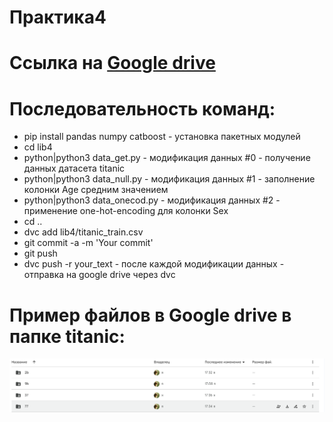 # **Практика4**
# Ссылка на [Google drive](https://drive.google.com/drive/folders/1mshc98OEjB9_lGSBtbdzVHKMIibFXhv-?usp=sharing)
# **Последовательность команд:**

- pip install pandas numpy catboost - установка пакетных модулей
- cd lib4
- python|python3 data_get.py - модификация данных #0 - получение данных датасета titanic
- python|python3 data_null.py - модификация данных #1 - заполнение колонки Age средним значением
- python|python3 data_onecod.py - модификация данных #2 - применение one-hot-encoding для колонки Sex
- cd ..
- dvc add lib4/titanic_train.csv
- git commit -a -m 'Your commit'
- git push
- dvc push -r your_text - после каждой модификации данных - отправка на google drive через dvc
# Пример файлов в Google drive в папке titanic:
![screen1](https://github.com/kcherenkovv/MLOps_hw/blob/main/lib4/screen/screendrive.png)
